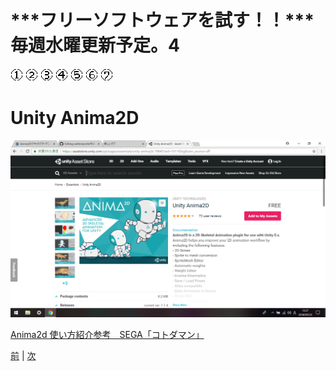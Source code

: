 # ***フリーソフトウェアを試す！！***毎週水曜更新予定。4

[![](https://raw.githubusercontent.com/175B005/direction_rink/master/d1.png)](https://github.com/175B005/weekreport)  [![](https://raw.githubusercontent.com/175B005/direction_rink/master/d2.png)](https://github.com/175B005/weekreport2)  [![](https://raw.githubusercontent.com/175B005/direction_rink/master/d3.png)](https://github.com/175B005/weekreport3)  [![](https://raw.githubusercontent.com/175B005/direction_rink/master/d4.png)](https://github.com/175B005/weekreport4)  [![](https://raw.githubusercontent.com/175B005/direction_rink/master/d5.png)](https://github.com/175B005/weekreport5)  [![](https://raw.githubusercontent.com/175B005/direction_rink/master/d6.png)](https://github.com/175B005/weekreport6)  [![](https://raw.githubusercontent.com/175B005/direction_rink/master/d7.png)](https://github.com/175B005/weekreport7)

# Unity Anima2D

[![](https://raw.githubusercontent.com/175B005/weekreport4/master/2018-05-23%20(1).png)](https://assetstore.unity.com/packages/essentials/unity-anima2d-79840?aid=1011lGbg&utm_source=aff)

[Anima2d 使い方紹介参考　SEGA「コトダマン」](http://techblog.sega.jp/entry/2018/03/26/100000)



[前](https://github.com/175B005/weekreport3) | [次](https://github.com/175B005/weekreport5)
